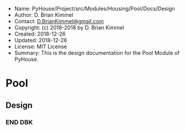 * Name:      PyHouse/Project/src/Modules/Housing/Pool/Docs/Design
* Author:    D. Brian Kimmel
* Contact:   D.BrianKimmel@gmail.com
* Copyright: (c) 2018-2018 by D. Brian Kimmel
* Created:   2018-12-26
* Updated:   2018-12-26
* License:   MIT License
* Summary:   This is the design documentation for the Pool Module of PyHouse.


# Pool


## Design



### END DBK
